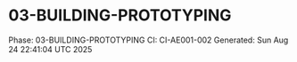 # 03-BUILDING-PROTOTYPING
Phase: 03-BUILDING-PROTOTYPING
CI: CI-AE001-002
Generated: Sun Aug 24 22:41:04 UTC 2025
